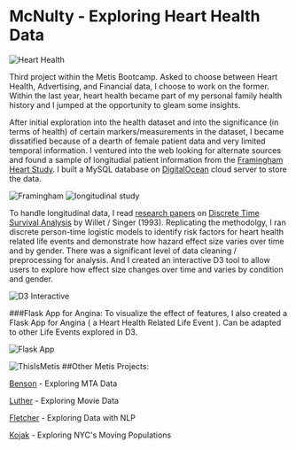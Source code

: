 # McNulty - Exploring Heart Health Data

![Heart Health](https://cloud.githubusercontent.com/assets/9892419/7461438/5cba9ca0-f278-11e4-9353-0939be04db27.jpg)

Third project within the Metis Bootcamp. Asked to choose between Heart Health, Advertising, and Financial data, I choose to work on the former. Within the last year, heart health became part of my personal family health history and I jumped at the opportunity to gleam some insights.

After initial exploration into the health dataset and into the significance (in terms of health) of certain markers/measurements in the dataset, I became dissatified because of a dearth of female patient data and very limited temporal information. I ventured into the web looking for alternate sources and found a sample of longitudial patient information from the [Framingham Heart Study](https://www.framinghamheartstudy.org/). I built a MySQL database on [DigitalOcean](https://www.digitalocean.com/ "Digital Ocean") cloud server to store the data.

![Framingham](https://cloud.githubusercontent.com/assets/9892419/7461542/0e2882cc-f279-11e4-9207-1e04fe765951.png)
![longitudinal study](https://cloud.githubusercontent.com/assets/9892419/7461435/5cb3913a-f278-11e4-91f0-68c6bd01d4f7.jpg)

To handle longitudinal data, I read [research papers](https://github.com/JessicaFreaner/McNulty/tree/master/research_papers "Link to Research Papers") on [Discrete Time Survival Analysis](http://www.ats.ucla.edu/stat/mplus/seminars/DiscreteTimeSurvival/ "Discrete Time Survival Analysis") by Willet / Singer (1993). Replicating the methodolgy, I ran discrete person-time logistic models to identify risk factors for heart health related life events and demonstrate how hazard effect size varies over time and by gender. There was a significant level of data cleaning / preprocessing for analysis. And I created an interactive D3 tool to allow users to explore how effect size changes over time and varies by condition and gender. 

![D3 Interactive](https://cloud.githubusercontent.com/assets/9892419/7504830/34744526-f41b-11e4-9e38-bf8089859cd3.gif)

###Flask App for Angina: 
To visualize the effect of features, I also created a Flask App for Angina ( a Heart Health Related Life Event ). Can be adapted to other Life Events explored in D3.

![Flask App](https://cloud.githubusercontent.com/assets/9892419/7620640/595be9e2-f98f-11e4-8ce1-119a166f3861.gif)

![ThisIsMetis](https://cloud.githubusercontent.com/assets/9892419/7356548/e1a3b3ac-ecf6-11e4-8fb6-be39f563742e.jpg) 
##Other Metis Projects:

[Benson](http://jessicafreaner.github.io/Benson/ "Exploring MTA Data") - Exploring MTA Data

[Luther](http://jessicafreaner.github.io/Luther/ "Exploring Movie Data") - Exploring Movie Data

[Fletcher](http://jessicafreaner.github.io/Fletcher/ "Exploring Data with NLP") - Exploring Data with NLP

[Kojak](http://jessicafreaner.github.io/Kojak/ "Exploring NYC's Moving Populations") - Exploring NYC's Moving Populations
